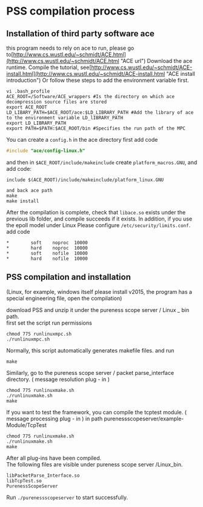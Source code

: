 # PSS compilation process

## Installation of third party software ace

this program needs to rely on ace to run, please go to[http://www.cs.wustl.edu/~schmidt/ACE.html](http://www.cs.wustl.edu/~schmidt/ACE.html "ACE url") Download the ace runtime.
Compile the tutorial, see[http://www.cs.wustl.edu/~schmidt/ACE-install.html](http://www.cs.wustl.edu/~schmidt/ACE-install.html "ACE install introduction")
Or follow these steps to add the environment variable first.

```shell
vi .bash_profile  
ACE_ROOT=/Software/ACE_wrappers #Is the directory on which ace decompression source files are stored
export ACE_ROOT  
LD_LIBARY_PATH=$ACE_ROOT/ace:$LD_LIBRARY_PATH #Add the library of ace to the environment variable LD_lIBRARY_PATH
export LD_LIBRARY_PATH  
export PATH=$PATH:$ACE_ROOT/bin #Specifies the run path of the MPC
```

You can create a `config.h` in the ace directory first
add code

```cpp
#include "ace/config-linux.h"
```

and then in `$ACE_ROOT/include/makeinclude`
create `platform_macros.GNU`, and add code:

```shell
include $(ACE_ROOT)/include/makeinclude/platform_linux.GNU
```

```shell
and back ace path
make  
make install
```

After the compilation is complete, check that `libace.so` exists under the previous lib folder, and compile succeeds if it exists.
In addition, if you use the epoll model under Linux
Please configure `/etc/security/limits.conf`.
add code

```shell
*        soft    noproc  10000  
*        hard    noproc  10000  
*        soft    nofile  10000  
*        hard    nofile  10000
```

## PSS compilation and installation

(Linux, for example, windows itself please install v2015, the program has a special engineering file, open the compilation)

download PSS and unzip it under the pureness scope server / Linux _ bin path.  
first set the script run permissions  

```shell
chmod 775 runlinuxmpc.sh
./runlinuxmpc.sh
```

Normally, this script automatically generates makefile files.
and run

```shell
make
```

Similarly, go to the pureness scope server / packet parse_interface directory. ( message resolution plug - in )

```shell
chmod 775 runlinuxmake.sh
./runlinuxmake.sh
make
```

If you want to test the framework, you can compile the tcptest module. ( message processing plug - in )
in path purenessscopeserver/example-Module/TcpTest

```shell
chmod 775 runlinuxmake.sh
./runlinuxmake.sh
make
```

After all plug-ins have been compiled.  
The following files are visible under pureness scope server /Linux_bin.

```
libPacketParse_Interface.so  
libTcpTest.so  
PurenessScopeServer
```

Run `./purenessscopeserver` to start successfully.
